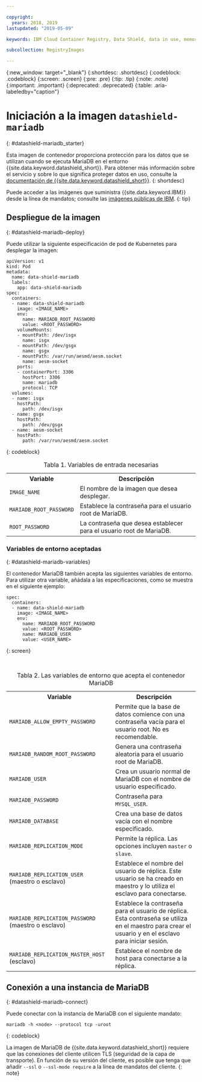 ```yaml
---

copyright:
  years: 2018, 2019
lastupdated: "2019-05-09"

keywords: IBM Cloud Container Registry, Data Shield, data in use, memory encryption, intel sgx, fortanix, mysql image, mariaDB, container image, public image

subcollection: RegistryImages

---
```


{:new_window: target="_blank"}
{:shortdesc: .shortdesc}
{:codeblock: .codeblock}
{:screen: .screen}
{:pre: .pre}
{:tip: .tip}
{:note: .note}
{:important: .important}
{:deprecated: .deprecated}
{:table: .aria-labeledby="caption"}

# Iniciación a la imagen `datashield-mariadb`
{: #datashield-mariadb_starter}

Esta imagen de contenedor proporciona protección para los datos que se utilizan cuando se ejecuta MariaDB en el entorno {{site.data.keyword.datashield_short}}. Para obtener más información sobre el servicio y sobre lo que significa proteger datos en uso, consulte la [documentación de {{site.data.keyword.datashield_short}}](/docs/services/data-shield?topic=data-shield-about#about).
{: shortdesc}

Puede acceder a las imágenes que suministra {{site.data.keyword.IBM}} desde la línea de mandatos; consulte las [imágenes públicas de IBM](/docs/services/Registry?topic=registry-public_images#public_images).
{: tip}

## Despliegue de la imagen
{: #datashield-mariadb-deploy}

Puede utilizar la siguiente especificación de pod de Kubernetes para desplegar la imagen:

```
apiVersion: v1
kind: Pod
metadata:
  name: data-shield-mariadb
  labels:
    app: data-shield-mariadb
spec:
  containers:
  - name: data-shield-mariadb
    image: <IMAGE_NAME>
    env:
      name: MARIADB_ROOT_PASSWORD
      value: <ROOT_PASSWORD>
    volumeMounts:
    - mountPath: /dev/isgx
      name: isgx
    - mountPath: /dev/gsgx
      name: gsgx
    - mountPath: /var/run/aesmd/aesm.socket
      name: aesm-socket
    ports:
    - containerPort: 3306
      hostPort: 3306
      name: mariadb
      protocol: TCP
  volumes:
  - name: isgx
    hostPath:
      path: /dev/isgx
  - name: gsgx
    hostPath:
      path: /dev/gsgx
  - name: aesm-socket
    hostPath:
      path: /var/run/aesmd/aesm.socket
```
{: codeblock}
  
<table>
<caption>Tabla 1. Variables de entrada necesarias</caption>
  <tr>
    <th>Variable</th>
    <th>Descripción</th>
  </tr>
  <tr>
    <td><code>IMAGE_NAME</code></td>
    <td>El nombre de la imagen que desea desplegar.</td>
  </tr>
    <tr>
    <td><code>MARIADB_ROOT_PASSWORD</code></td>
    <td>Establece la contraseña para el usuario root de MariaDB.</td>
  </tr>
  <tr>
    <td><code>ROOT_PASSWORD</code></td>
    <td>La contraseña que desea establecer para el usuario root de MariaDB.</td>
  </tr>
</table>

### Variables de entorno aceptadas
{: #datashield-mariadb-variables}

El contenedor MariaDB también acepta las siguientes variables de entorno. Para utilizar otra variable, añádala a las especificaciones, como se muestra en el siguiente ejemplo:

```
spec:
  containers:
  - name: data-shield-mariadb
    image: <IMAGE_NAME>
    env:
      name: MARIADB_ROOT_PASSWORD
      value: <ROOT_PASSWORD>
      name: MARIADB_USER
      value: <USER_NAME>
```
{: screen}

<table>
<caption>Tabla 2. Las variables de entorno que acepta el contenedor MariaDB</caption>
  <tr>
    <th>Variable</th>
    <th>Descripción</th>
  </tr>
  <tr>
    <td><code>MARIADB_ALLOW_EMPTY_PASSWORD</code></td>
    <td>Permite que la base de datos comience con una contraseña vacía para el usuario root. No es recomendable.</td>
  </tr>
  <tr>
    <td><code>MARIADB_RANDOM_ROOT_PASSWORD</code></td>
    <td>Genera una contraseña aleatoria para el usuario root de MariaDB.</td>
  </tr>
  <tr>
    <td><code>MARIADB_USER</code></td>
    <td>Crea un usuario normal de MariaDB con el nombre de usuario especificado.</td>
  </tr>
  <tr>
    <td><code>MARIADB_PASSWORD</code></td>
    <td>Contraseña para <code>MYSQL_USER</code>.</td>
  </tr>
  <tr>
    <td><code>MARIADB_DATABASE</code></td>
    <td>Crea una base de datos vacía con el nombre especificado.</td>
  </tr>
  <tr>
    <td><code>MARIADB_REPLICATION_MODE</code></td>
    <td>Permite la réplica. Las opciones incluyen <code>master</code> o <code>slave</code>.</td>
  </tr>
  <tr>
    <td><code>MARIADB_REPLICATION_USER</code> (maestro o esclavo)</td>
    <td>Establece el nombre del usuario de réplica. Este usuario se ha creado en maestro y lo utiliza el esclavo para conectarse.</td>
  </tr>
  <tr>
    <td><code>MARIADB_REPLICATION_PASSWORD</code> (maestro o esclavo)</td>
    <td>Establece la contraseña para el usuario de réplica. Esta contraseña se utiliza en el maestro para crear el usuario y en el esclavo para iniciar sesión.</td>
  </tr>
  <tr>
    <td><code>MARIADB_REPLICATION_MASTER_HOST</code> (esclavo)</td>
    <td>Establece el nombre de host para conectarse a la réplica.</td>
  </tr>
</table>

## Conexión a una instancia de MariaDB
{: #datashield-mariadb-connect}

Puede conectar con la instancia de MariaDB con el siguiente mandato:

```
mariadb -h <node> --protocol tcp -uroot
```
{: codeblock}

La imagen de MariaDB de {{site.data.keyword.datashield_short}} requiere que las conexiones del cliente utilicen TLS (seguridad de la capa de transporte). En función de su versión del cliente, es posible que tenga que añadir `--ssl` o `--ssl-mode require` a la línea de mandatos del cliente.
{: note}
